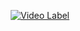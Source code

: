 <div align="center">

[![Video Label](http://img.youtube.com/vi/TI_w2P1-sR8/0.jpg)](https://youtu.be/TI_w2P1-sR8)

</div>

<div align="center">


